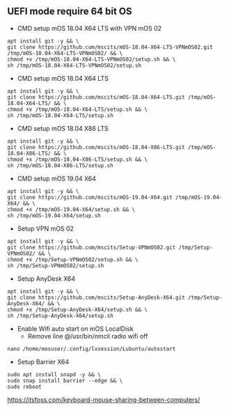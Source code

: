 ## UEFI mode require 64 bit OS

- CMD setup mOS 18.04 X64 LTS with VPN mOS 02
```
apt install git -y && \
git clone https://github.com/mscits/mOS-18.04-X64-LTS-VPNmOS02.git /tmp/mOS-18.04-X64-LTS-VPNmOS02/ && \
chmod +x /tmp/mOS-18.04-X64-LTS-VPNmOS02/setup.sh && \
sh /tmp/mOS-18.04-X64-LTS-VPNmOS02/setup.sh
```
- CMD setup mOS 18.04 X64 LTS
```
apt install git -y && \
git clone https://github.com/mscits/mOS-18.04-X64-LTS.git /tmp/mOS-18.04-X64-LTS/ && \
chmod +x /tmp/mOS-18.04-X64-LTS/setup.sh && \
sh /tmp/mOS-18.04-X64-LTS/setup.sh
```
- CMD setup mOS 18.04 X86 LTS
```
apt install git -y && \
git clone https://github.com/mscits/mOS-18.04-X86-LTS.git /tmp/mOS-18.04-X86-LTS/ && \
chmod +x /tmp/mOS-18.04-X86-LTS/setup.sh && \
sh /tmp/mOS-18.04-X86-LTS/setup.sh
```
- CMD setup mOS 19.04 X64
```
apt install git -y && \
git clone https://github.com/mscits/mOS-19.04-X64.git /tmp/mOS-19.04-X64/ && \
chmod +x /tmp/mOS-19.04-X64/setup.sh && \
sh /tmp/mOS-19.04-X64/setup.sh
```
- Setup VPN mOS 02
```
apt install git -y && \
git clone https://github.com/mscits/Setup-VPNmOS02.git /tmp/Setup-VPNmOS02/ && \
chmod +x /tmp/Setup-VPNmOS02/setup.sh && \
sh /tmp/Setup-VPNmOS02/setup.sh
```
- Setup AnyDesk X64
```
apt install git -y && \
git clone https://github.com/mscits/Setup-AnyDesk-X64.git /tmp/Setup-AnyDesk-X64/ && \
chmod +x /tmp/Setup-AnyDesk-X64/setup.sh && \
sh /tmp/Setup-AnyDesk-X64/setup.sh
```
- Enable Wifi auto start on mOS LocalDisk
  - Remove line @/usr/bin/nmcli radio wifi off
```
nano /home/mosuser/.config/lxsession/Lubuntu/autostart
```
- Setup Barrier X64
```
sudo apt install snapd -y && \
sudo snap install barrier --edge && \
sudo reboot
```
https://itsfoss.com/keyboard-mouse-sharing-between-computers/